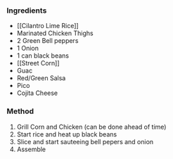 ### Ingredients
 - [[Cilantro Lime Rice]]
 - Marinated Chicken Thighs
 - 2 Green Bell peppers
 - 1 Onion
 - 1 can black beans
 - [[Street Corn]]
 - Guac
 - Red/Green Salsa
 - Pico
 - Cojita Cheese

### Method
1. Grill Corn and Chicken (can be done ahead of time)
2. Start rice and heat up black beans
3. Slice and start sauteeing bell pepers and onion
4. Assemble